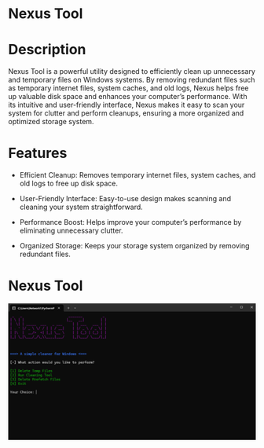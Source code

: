 # Nexus Tool

# Description
Nexus Tool is a powerful utility designed to efficiently clean up unnecessary and temporary files on Windows systems. By removing redundant files such as temporary internet files, system caches, and old logs, Nexus helps free up valuable disk space and enhances your computer’s performance. With its intuitive and user-friendly interface, Nexus makes it easy to scan your system for clutter and perform cleanups, ensuring a more organized and optimized storage system.

# Features
* Efficient Cleanup:
Removes temporary internet files, system caches, and old logs to free up disk space.

* User-Friendly Interface:
Easy-to-use design makes scanning and cleaning your system straightforward.

* Performance Boost:
Helps improve your computer’s performance by eliminating unnecessary clutter.

* Organized Storage:
Keeps your storage system organized by removing redundant files.

# Nexus Tool

![Screenshot of Nexus Tool](images/nexus.jpg)

